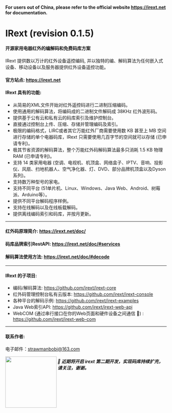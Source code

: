 #### For users out of China, please refer to the official website https://irext.net for documentation.

# IRext (revision 0.1.5)
#### 开源家用电器红外的编解码和免费码库方案

  IRext 提供数以万计的红外设备遥控编码, 并以独特的编、解码算法为任何嵌入式设备、移动设备以及服务器提供红外设备遥控功能。


#### 官方站点: https://irext.net


#### IRext 具有的功能:
  - 从简易的XML文件开始对红外遥控码进行二进制压缩编码。
  - 使用通用的解码算法，将编码成的二进制文件解码成 38KHz 红外波形码。
  - 提供基于公有云和私有云的码库索引及维护控制台。
  - 直接通过控制台上传、压缩、存储并管理编码及索引。
  - 极限的编码格式，LIRC或者其它万能红外厂商需要使用数 KB 甚至上 MB 空间进行存储的单个电器码库，IRext 只需要使用几百字节的空间就可以存储 (已申请专利)。
  - 极其节省资源的解码算法，整个万能红外码解码算法最多只消耗 1.5 KB 物理 RAM (已申请专利)。
  - 支持 14 类家用电器 (空调、电视机、机顶盒、网络盒子、IPTV、音响、投影仪、风扇、扫地机器人、空气净化器、灯、DVD、部分品牌机顶盒以及Dyson系列)。
  - 支持数万种型号的家电。
  - 支持不同平台 (51单片机、Linux、Windows、Java Web、Android、树莓派、Arduino等）。
  - 提供不同平台解码程序样例。
  - 支持在线解码以及在线板载解码。
  - 提供离线编码索引和码库，并按月更新。

------

#### 红外码原理简介: https://irext.net/doc/

#### 码库品牌索引RestAPI: https://irext.net/doc/#services

#### 解码算法使用方法: https://irext.net/doc/#decode

------

#### IRext 的子项目:
  - 编码/解码算法: https://github.com/irext/irext-core
  - 红外码管理控制台私有云版本: https://github.com/irext/irext-console
  - 各种平台的解码示例: https://github.com/irext/irext-examples
  - Java Web索引API: https://github.com/irext/irext-web-api
  - WebCOM (通过串行接口在你的Web页面和硬件设备之间通信 :electric_plug:) :
    https://github.com/irext/irext-web-com

------

#### 联系作者: 

电子邮件：strawmanbobi@163.com

<img src="http://irext.net/images/bobi_qr.png" align="left" height="160" width="160">

##### :hamster: 近期将开启 irext 第二期开发，实现码库持续扩充，请关注，谢谢。
